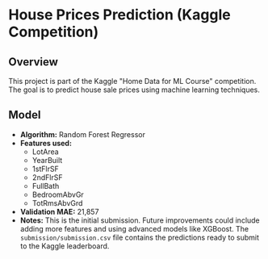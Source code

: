 # House Prices Prediction (Kaggle Competition)

## Overview
This project is part of the Kaggle "Home Data for ML Course" competition. The goal is to predict house sale prices using machine learning techniques.

## Model
- **Algorithm:** Random Forest Regressor
- **Features used:** 
  - LotArea
  - YearBuilt
  - 1stFlrSF
  - 2ndFlrSF
  - FullBath
  - BedroomAbvGr
  - TotRmsAbvGrd
- **Validation MAE:** 21,857
- **Notes:** This is the initial submission. Future improvements could include adding more features and using advanced models like XGBoost.
The `submission/submission.csv` file contains the predictions ready to submit to the Kaggle leaderboard.
